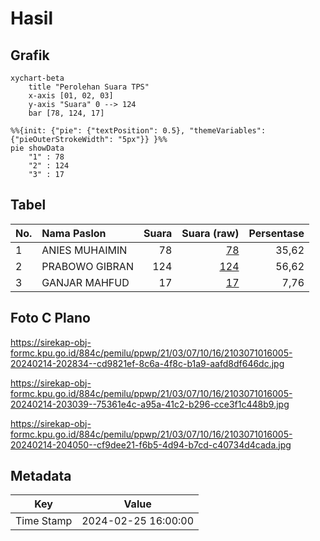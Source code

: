# Hasil

## Grafik

```mermaid
xychart-beta
    title "Perolehan Suara TPS"
    x-axis [01, 02, 03]
    y-axis "Suara" 0 --> 124
    bar [78, 124, 17]
```

```mermaid
%%{init: {"pie": {"textPosition": 0.5}, "themeVariables": {"pieOuterStrokeWidth": "5px"}} }%%
pie showData
    "1" : 78
    "2" : 124
    "3" : 17
```

## Tabel

| No. | Nama Paslon    | Suara | Suara (raw) | Persentase |
|:--- |:-------------- | -----:| -----------:| ----------:|
| 1   | ANIES MUHAIMIN | 78    | [78][p-1]   | 35,62      |
| 2   | PRABOWO GIBRAN | 124   | [124][p-2]  | 56,62      |
| 3   | GANJAR MAHFUD  | 17    | [17][p-3]   | 7,76       |


[p-1]: https://github.com/gigit-pemilu/pemilu-2024-21-kepulauan-riau/blob/main/pilpres/hitung-suara/sub/21-kepulauan-riau/sub/03-natuna/sub/07-bunguran-timur/sub/1016-ranai-darat/sub/005-tps/sub/paslon-1.txt
[p-2]: https://github.com/gigit-pemilu/pemilu-2024-21-kepulauan-riau/blob/main/pilpres/hitung-suara/sub/21-kepulauan-riau/sub/03-natuna/sub/07-bunguran-timur/sub/1016-ranai-darat/sub/005-tps/sub/paslon-2.txt
[p-3]: https://github.com/gigit-pemilu/pemilu-2024-21-kepulauan-riau/blob/main/pilpres/hitung-suara/sub/21-kepulauan-riau/sub/03-natuna/sub/07-bunguran-timur/sub/1016-ranai-darat/sub/005-tps/sub/paslon-3.txt

## Foto C Plano

https://sirekap-obj-formc.kpu.go.id/884c/pemilu/ppwp/21/03/07/10/16/2103071016005-20240214-202834--cd9821ef-8c6a-4f8c-b1a9-aafd8df646dc.jpg

https://sirekap-obj-formc.kpu.go.id/884c/pemilu/ppwp/21/03/07/10/16/2103071016005-20240214-203039--75361e4c-a95a-41c2-b296-cce3f1c448b9.jpg

https://sirekap-obj-formc.kpu.go.id/884c/pemilu/ppwp/21/03/07/10/16/2103071016005-20240214-204050--cf9dee21-f6b5-4d94-b7cd-c40734d4cada.jpg


## Metadata

| Key        | Value               |
| ---------- | ------------------- |
| Time Stamp | 2024-02-25 16:00:00 |



